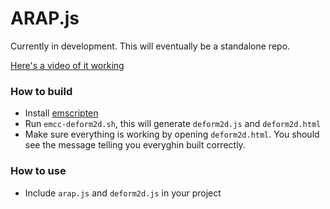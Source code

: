 # ARAP.js

Currently in development. This will eventually be a standalone repo.

[Here's a video of it working](https://www.youtube.com/watch?v=Ls1YAKmUPIw)

### How to build

* Install [emscripten][1]
* Run `emcc-deform2d.sh`, this will generate `deform2d.js` and `deform2d.html`
* Make sure everything is working by opening `deform2d.html`. You should see the message telling you everyghin built correctly.

### How to use

* Include `arap.js` and `deform2d.js` in your project

[1]: https://github.com/kripken/emscripten
[2]: http://www.dgp.toronto.edu/~rms/software/Deform2D/
[3]: https://www.youtube.com/watch?v=Ls1YAKmUPIw